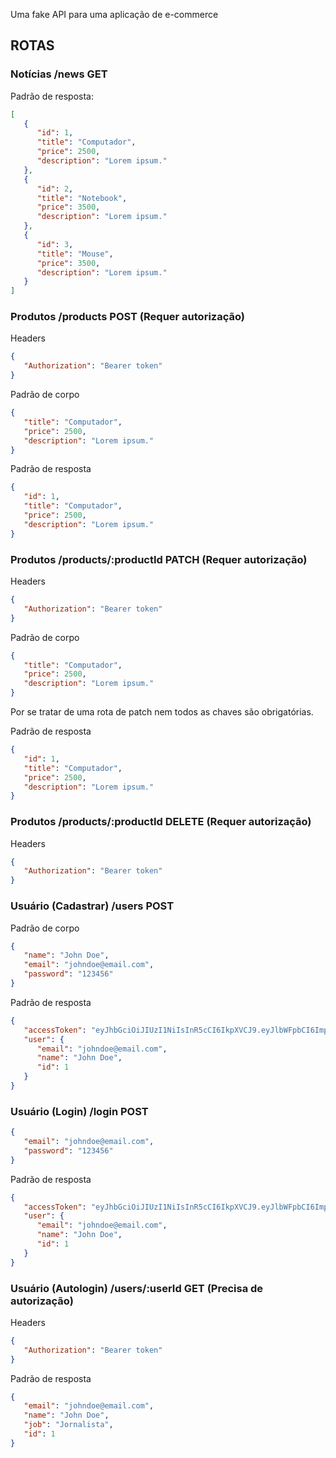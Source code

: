 Uma fake API para uma aplicação de e-commerce

## ROTAS

### Notícias /news GET

Padrão de resposta:

```json
[
   {
      "id": 1,
      "title": "Computador",
      "price": 2500,
      "description": "Lorem ipsum."
   },
   {
      "id": 2,
      "title": "Notebook",
      "price": 3500,
      "description": "Lorem ipsum."
   },
   {
      "id": 3,
      "title": "Mouse",
      "price": 3500,
      "description": "Lorem ipsum."
   }
]
```

### Produtos /products POST (Requer autorização)

Headers

```json
{
   "Authorization": "Bearer token"
}
```

Padrão de corpo

```json
{
   "title": "Computador",
   "price": 2500,
   "description": "Lorem ipsum."
}
```

Padrão de resposta

```json
{
   "id": 1,
   "title": "Computador",
   "price": 2500,
   "description": "Lorem ipsum."
}
```

### Produtos /products/:productId PATCH (Requer autorização)

Headers

```json
{
   "Authorization": "Bearer token"
}
```

Padrão de corpo

```json
{
   "title": "Computador",
   "price": 2500,
   "description": "Lorem ipsum."
}
```

Por se tratar de uma rota de patch nem todos as chaves são obrigatórias.

Padrão de resposta

```json
{
   "id": 1,
   "title": "Computador",
   "price": 2500,
   "description": "Lorem ipsum."
}
```

### Produtos /products/:productId DELETE (Requer autorização)

Headers

```json
{
   "Authorization": "Bearer token"
}
```

### Usuário (Cadastrar) /users POST

Padrão de corpo

```json
{
   "name": "John Doe",
   "email": "johndoe@email.com",
   "password": "123456"
}
```

Padrão de resposta

```json
{
   "accessToken": "eyJhbGciOiJIUzI1NiIsInR5cCI6IkpXVCJ9.eyJlbWFpbCI6ImpvaG5kb2VAZW1haWwuY29tIiwiaWF0IjoxNjgxMjI2MzU1LCJleHAiOjE2ODEyMjk5NTUsInN1YiI6IjIifQ.HoHzAjg6luV9k6v8zHyewSTHsUnAKDBIbFiIS0r_joM",
   "user": {
      "email": "johndoe@email.com",
      "name": "John Doe",
      "id": 1
   }
}
```

### Usuário (Login) /login POST

```json
{
   "email": "johndoe@email.com",
   "password": "123456"
}
```

Padrão de resposta

```json
{
   "accessToken": "eyJhbGciOiJIUzI1NiIsInR5cCI6IkpXVCJ9.eyJlbWFpbCI6ImpvaG5kb2VAZW1haWwuY29tIiwiaWF0IjoxNjgxMjI2MzU1LCJleHAiOjE2ODEyMjk5NTUsInN1YiI6IjIifQ.HoHzAjg6luV9k6v8zHyewSTHsUnAKDBIbFiIS0r_joM",
   "user": {
      "email": "johndoe@email.com",
      "name": "John Doe",
      "id": 1
   }
}
```

### Usuário (Autologin) /users/:userId GET (Precisa de autorização)

Headers

```json
{
   "Authorization": "Bearer token"
}
```

Padrão de resposta

```json
{
   "email": "johndoe@email.com",
   "name": "John Doe",
   "job": "Jornalista",
   "id": 1
}
```
